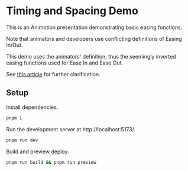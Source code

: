 # Timing and Spacing Demo

This is an Animotion presentation demonstrating basic easing functions.

Note that animators and developers use conflicting definitions of Easing In/Out.

This demo uses the animators' definition, thus the seemingly inverted easing functions used for Ease In and Ease Out.

See [this article](https://medium.com/@gordonnl/ease-in-or-ease-out-ed9a0969042e) for further clarification.

## Setup

Install dependencies.

```sh
pnpm i
```

Run the development server at http://localhost:5173/.

```sh
pnpm run dev
```

Build and preview deploy.

```sh
pnpm run build && pnpm run preview
```
